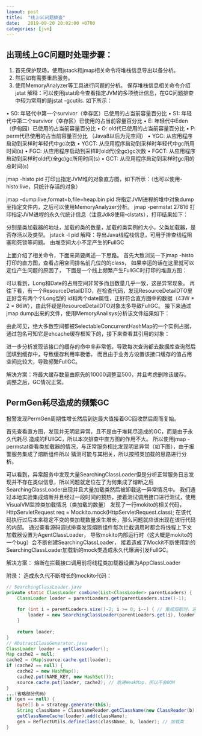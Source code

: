 ```yaml
---
layout: post
title:  "线上GC问题排查"
date:   2019-09-20 20:02:00 +0700
categories: [jvm]
---
```


## 出现线上GC问题时处理步骤：
1.	首先保护现场，使用jstack和jmap相关命令将堆栈信息导出以备分析。
2.	然后如有需要重启服务。
3.	使用MemoryAnalyzer等工具进行问题的分析。
保存堆栈信息相关命令介绍
jstat 解释：可以使用jstat命令查看指定JVM的多项统计信息，在GC问题排查中较为常用的是jstat -gcutils. 如下所示：

•	S0: 年轻代中第一个survivor（幸存区）已使用的占当前容量百分比
•	S1: 年轻代中第二个survivor（幸存区）已使用的占当前容量百分比
•	E: 年轻代中Eden（伊甸园）已使用的占当前容量百分比
•	O: old代已使用的占当前容量百分比
•	P: perm代已使用的占当前容量百分比 （Java8以后为元空间）
•	YGC: 从应用程序启动到采样时年轻代中gc次数
•	YGCT: 从应用程序启动到采样时年轻代中gc所用时间(s)
•	FGC: 从应用程序启动到采样时old代(全gc)gc次数
•	FGCT: 从应用程序启动到采样时old代(全gc)gc所用时间(s)
•	GCT: 从应用程序启动到采样时gc用的总时间(s)

jmap -histo pid 打印出指定JVM堆的对象直方图，如下所示：（也可以使用-histo:live，只统计存活的对象）
 

jmap -dump:live,format=b,file=heap.bin pid
将指定JVM进程的堆中对象dump至指定文件内，之后可以使用MemoryAnalyzer分析。
jmap -permstat 27816
打印指定JVM进程的永久代统计信息（注意Jdk8使用-clstats），打印结果如下：
 
分别是类加载器的地址，加载的类的数量，加载的类实例的大小，父类加载器，是否存活以及类型。
jstack -l pid
解释：导出Java线程栈信息，可用于排查线程阻塞和死锁等问题。
由堆空间大小不足产生的FullGC

上面介绍了相关命令，下面来简要阐述一下思路。
首先大致浏览一下jmap -histo打印的直方图，查看占用空间排名前几位的的class， 如果幸运的话在这里就可以定位产生问题的原因了，
下面是一个线上频繁产生FullGC时打印的堆直方图：
 
可以看到，Long和Date的占用空间非常多而且数量几乎一致，这是异常现象。
再往下看，有一个ResourceDetailDTO，在检查代码，发现ResourceDetailDTO里正好含有两个个Long型的
id和两个date属性，正好符合直方图中的数据（43W * 2 = 86W），由此怀疑是ResourceDetailDTO对象太多导致FullGC。
接下来通过jmap dump出来的文件，使用MemoryAnalisys分析该文件结果如下：
  
由此可见，绝大多数空间都被SelectableConcurrentHashMap的一个实例占据，通过包名可知它是ehcache缓存框架下的，接下来查看其引用的对象：
 
进一步分析发现该接口的缓存的命中率非常低，导致每次查询都去数据库查询然后回填到缓存中，导致缓存利用率极低，
而且由于业务方设置该接口缓存的值占用空间比较大，导致频繁FullGC。

解决方案：将最大缓存数量由原先的10000调整至500，并且考虑删除该缓存。
调整之后，GC情况正常。

## PermGen耗尽造成的频繁GC
报警发现PermGen周期性增长然后到达最大值接着GC回收然后周而复始。

首先查看直方图，发现并无明显异常，且不是由于堆耗尽造成的GC，而是由于永久代耗尽
造成的FUllGC，所以本次排查中直方图的作用不大。
所以使用jmap -permstat查看类加载器的情况，与正常服务相比发现明显异常（如下图），由于报警服务集成了熔断组件所以
猜测可能与其相关，所以按照类加载的思路进行分析。
 
可以看到，异常服务中发现大量SearchingClassLoader但是分析正常服务日志发现并不存在类似信息，所以问题就定位在了为何集成了熔断之后
SearchingClassLoader出现并且大量加载类然后被卸载这一异常情况中。
我们通过本地实验集成熔断并且经过一段时间的预热，接着测试调用接口进行测试，使用VisualVM监控类加载情况（类加载的数量）
发现了一行mokito的相关代码，
HttpServletRequest req = Mockito.mock(HttpServletRequest.class);
在该代码执行过后本来稳定不变的类加载数量发生增长，那么问题就应该出现在该行代码的内部。
通过查看源码调试排查发现熔断组件每次拦截调用时都会将线程上下文加载器设置为AgentClassLoader，
导致mokito内部运行时（这大概是mokito的一个bug）会不断创建SearchingClassLoader，
接着造成了Mockit不断使用新的SearchingClassLoader加载新的mock类造成永久代爆满引发FullGC。

解决方案：
熔断在拦截接口调用前将线程类加载器设置为AppClassLoader

附录：
造成永久代不断增长的mockito代码：
```java
// SearchingClassLoader.java
private static ClassLoader combine(List<ClassLoader> parentLoaders) {
    ClassLoader loader = parentLoaders.get(parentLoaders.size()-1);
    
    for (int i = parentLoaders.size()-2; i >= 0; i--) { // 集成熔断时，这里会有两个ClassLoader，造成每次都会进入循环，执行new语句
        loader = new SearchingClassLoader(parentLoaders.get(i), loader);
    }
    
    return loader;
}
// AbstractClassGenerator.java
ClassLoader loader = getClassLoader();
Map cache2 = null;
cache2 = (Map)source.cache.get(loader);
if (cache2 == null) {
    cache2 = new HashMap();
    cache2.put(NAME_KEY, new HashSet());
    source.cache.put(loader, cache2); // 放进WeakMap，所以不会OOM
}
...(省略部分代码）
if (gen == null) {
    byte[] b = strategy.generate(this);
    String className = ClassNameReader.getClassName(new ClassReader(b));
    getClassNameCache(loader).add(className);
    gen = ReflectUtils.defineClass(className, b, loader); // 加载类
}
```






